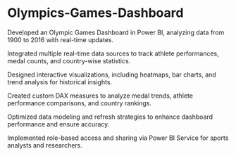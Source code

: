 # Olympics-Games-Dashboard
Developed an Olympic Games Dashboard in Power BI, analyzing data from 1900 to 2016 with real-time updates.

Integrated multiple real-time data sources to track athlete performances, medal counts, and country-wise statistics.

Designed interactive visualizations, including heatmaps, bar charts, and trend analysis for historical insights.

Created custom DAX measures to analyze medal trends, athlete performance comparisons, and country rankings.

Optimized data modeling and refresh strategies to enhance dashboard performance and ensure accuracy.

Implemented role-based access and sharing via Power BI Service for sports analysts and researchers.
